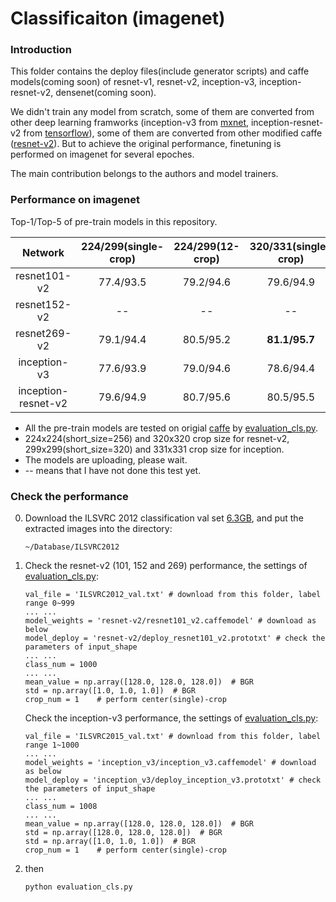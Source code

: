 # Classificaiton (imagenet)

### Introduction
This folder contains the deploy files(include generator scripts) and caffe models(coming soon) of resnet-v1, resnet-v2, inception-v3, inception-resnet-v2, densenet(coming soon).

We didn't train any model from scratch, some of them are converted from other deep learning framworks (inception-v3 from [mxnet](https://github.com/dmlc/mxnet-model-gallery/blob/master/imagenet-1k-inception-v3.md), inception-resnet-v2 from [tensorflow](https://github.com/tensorflow/models/blob/master/slim/nets/inception_resnet_v2.py)), some of them are converted from other modified caffe ([resnet-v2](https://github.com/yjxiong/caffe/tree/mem)). But to achieve the original performance, finetuning is performed on imagenet for several epoches. 

The main contribution belongs to the authors and model trainers.

### Performance on imagenet
Top-1/Top-5 of pre-train models in this repository.

Network|224/299(single-crop)|224/299(12-crop)|320/331(single-crop)|320/331(12-crop)
:---:|:---:|:---:|:---:|:---:
resnet101-v2| 77.4/93.5 | 79.2/94.6 | 79.6/94.9 | 80.4/95.4 
resnet152-v2| -- | -- | -- | -- 
resnet269-v2| 79.1/94.4 | 80.5/95.2 | **81.1/95.7** | -- 
inception-v3| 77.6/93.9 | 79.0/94.6 | 78.6/94.4 | 79.9/95.1 
inception-resnet-v2| 79.6/94.9 | 80.7/95.6 | 80.5/95.5 | -- 

- All the pre-train models are tested on origial [caffe](https://github.com/BVLC/caffe) by [evaluation_cls.py](https://github.com/soeaver/caffe-model/blob/master/cls/evaluation_cls.py).
- 224x224(short_size=256) and 320x320 crop size for resnet-v2, 299x299(short_size=320) and 331x331 crop size for inception.
- The models are uploading, please wait.
- -- means that I have not done this test yet.

### Check the performance
0. Download the ILSVRC 2012 classification val set [6.3GB](http://www.image-net.org/challenges/LSVRC/2012/nnoupb/ILSVRC2012_img_val.tar), and put the extracted images into the directory:
    ```
    ~/Database/ILSVRC2012
    ```

0. Check the resnet-v2 (101, 152 and 269) performance, the settings of [evaluation_cls.py](https://github.com/soeaver/caffe-model/blob/master/cls/evaluation_cls.py):
   
    ```
    val_file = 'ILSVRC2012_val.txt' # download from this folder, label range 0~999
    ... ...
    model_weights = 'resnet-v2/resnet101_v2.caffemodel' # download as below
    model_deploy = 'resnet-v2/deploy_resnet101_v2.prototxt' # check the parameters of input_shape
    ... ...
    class_num = 1000
    ... ...
    mean_value = np.array([128.0, 128.0, 128.0])  # BGR
    std = np.array([1.0, 1.0, 1.0])  # BGR
    crop_num = 1    # perform center(single)-crop
    ```

    Check the inception-v3 performance, the settings of [evaluation_cls.py](https://github.com/soeaver/caffe-model/blob/master/cls/evaluation_cls.py):
   
    ```
    val_file = 'ILSVRC2015_val.txt' # download from this folder, label range 1~1000
    ... ...
    model_weights = 'inception_v3/inception_v3.caffemodel' # download as below
    model_deploy = 'inception_v3/deploy_inception_v3.prototxt' # check the parameters of input_shape
    ... ...
    class_num = 1008
    ... ...
    mean_value = np.array([128.0, 128.0, 128.0])  # BGR
    std = np.array([128.0, 128.0, 128.0])  # BGR
    std = np.array([1.0, 1.0, 1.0])  # BGR
    crop_num = 1    # perform center(single)-crop
    ```
    
0. then
    ```
    python evaluation_cls.py
    ```
